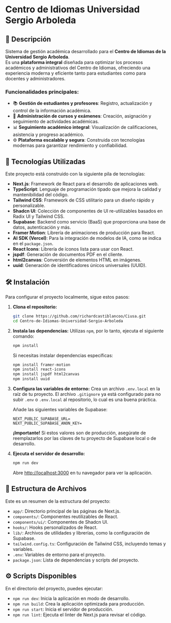 # Centro de Idiomas Universidad Sergio Arboleda

## 📜 Descripción

Sistema de gestión académica desarrollado para el **Centro de Idiomas de la Universidad Sergio Arboleda**.  
Es una **plataforma integral** diseñada para optimizar los procesos académicos y administrativos del Centro de Idiomas, ofreciendo una experiencia moderna y eficiente tanto para estudiantes como para docentes y administradores.

### Funcionalidades principales:
- 📚 **Gestión de estudiantes y profesores**: Registro, actualización y control de la información académica.  
- 📝 **Administración de cursos y exámenes**: Creación, asignación y seguimiento de actividades académicas.  
- 📊 **Seguimiento académico integral**: Visualización de calificaciones, asistencia y progreso académico.  
- ⚙️ **Plataforma escalable y segura**: Construida con tecnologías modernas para garantizar rendimiento y confiabilidad.

## 🚀 Tecnologías Utilizadas

Este proyecto está construido con la siguiente pila de tecnologías:

-   **Next.js**: Framework de React para el desarrollo de aplicaciones web.
-   **TypeScript**: Lenguaje de programación tipado que mejora la calidad y mantenibilidad del código.
-   **Tailwind CSS**: Framework de CSS utilitario para un diseño rápido y personalizable.
-   **Shadcn UI**: Colección de componentes de UI re-utilizables basados en Radix UI y Tailwind CSS.
-   **Supabase**: Backend como servicio (BaaS) que proporciona una base de datos, autenticación y más.
-   **Framer Motion**: Librería de animaciones de producción para React.
-   **AI SDK (Vercel)**: Para la integración de modelos de IA, como se indica en el `package.json`.
-   **React Icons**: Librería de íconos lista para usar con React.
-   **jspdf**: Generación de documentos PDF en el cliente.
-   **html2canvas**: Conversión de elementos HTML en imágenes.
-   **uuid**: Generación de identificadores únicos universales (UUID).

## 🛠️ Instalación

Para configurar el proyecto localmente, sigue estos pasos:

1.  **Clona el repositorio:**
    ```bash
    git clone https://github.com/richardcastiblancoo/Ciusa.git
    cd Centro-de-Idiomas-Universidad-Sergio-Arboleda
    ```

2.  **Instala las dependencias:**
    Utilizas `npm`, por lo tanto, ejecuta el siguiente comando:
    ```bash
    npm install
    ```

    Si necesitas instalar dependencias específicas:
    ```bash
    npm install framer-motion
    npm install react-icons
    npm install jspdf html2canvas
    npm install uuid
    ```

3.  **Configura las variables de entorno:**
    Crea un archivo `.env.local` en la raíz de tu proyecto. El archivo `.gitignore` ya está configurado para no subir `.env` o `.env.local` al repositorio, lo cual es una buena práctica.

    Añade las siguientes variables de Supabase:

    ```env
    NEXT_PUBLIC_SUPABASE_URL=
    NEXT_PUBLIC_SUPABASE_ANON_KEY=
    ```

    **¡Importante!** Si estos valores son de producción, asegúrate de reemplazarlos por las claves de tu proyecto de Supabase local o de desarrollo.

4.  **Ejecuta el servidor de desarrollo:**
    ```bash
    npm run dev
    ```

    Abre [http://localhost:3000](http://localhost:3000) en tu navegador para ver la aplicación.

## 📁 Estructura de Archivos

Este es un resumen de la estructura del proyecto:

-   `app/`: Directorio principal de las páginas de Next.js.
-   `components/`: Componentes reutilizables de React.
-   `components/ui/`: Componentes de Shadcn UI.
-   `hooks/`: Hooks personalizados de React.
-   `lib/`: Archivos de utilidades y librerías, como la configuración de Supabase.
-   `tailwind.config.ts`: Configuración de Tailwind CSS, incluyendo temas y variables.
-   `.env`: Variables de entorno para el proyecto.
-   `package.json`: Lista de dependencias y scripts del proyecto.

## ⚙️ Scripts Disponibles

En el directorio del proyecto, puedes ejecutar:

-   `npm run dev`: Inicia la aplicación en modo de desarrollo.
-   `npm run build`: Crea la aplicación optimizada para producción.
-   `npm run start`: Inicia el servidor de producción.
-   `npm run lint`: Ejecuta el linter de Next.js para revisar el código.

